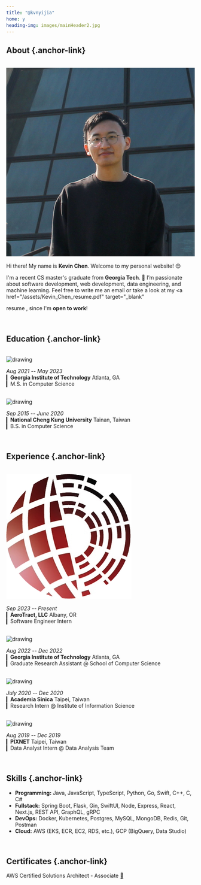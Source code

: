 ```yaml
---
title: "@kvnyijia"
home: y
heading-img: images/mainHeader2.jpg
---
```


## About {.anchor-link}

</br>


<!-- <img class="avatar" src="images/avatar.jpg" alt="Avatar"> -->
<div class="center-container">
  <img class="avatar" src="images/avatar.jpg" alt="Avatar">
</div>

Hi there! My name is **Kevin Chen**. Welcome to my personal website! 😊 

I'm a recent CS master's graduate from **Georgia Tech**. 🐝 I’m passionate about software development, web development, data engineering, and machine learning. Feel free to write me an <a onclick="mail2Me()">email</a> or take a look at my 
<a 
  href="/assets/Kevin_Chen_resume.pdf"
  target="_blank"
>
resume
</a>
, since I'm **open to work**!

</br>

## Education {.anchor-link}

</br>

<div class="center-container">
  <img class="avatar-company" src="https://www.wsav.com/wp-content/uploads/sites/75/2016/05/georgia-tech-logo_38830824_ver1.0.gif?w=1280" alt="drawing"/>
</div>

*Aug 2021 -- May 2023*</br>
▎**Georgia Institute of Technology** Atlanta, GA</br>
▎M.S. in Computer Science</br>

</br>

<div class="center-container">
  <img class="avatar-company" src="https://upload.wikimedia.org/wikipedia/en/thumb/8/83/National_Cheng_Kung_University_logo.svg/1920px-National_Cheng_Kung_University_logo.svg.png" alt="drawing"/>
</div>

*Sep 2015 -- June 2020*</br>
▎**National Cheng Kung University** Tainan, Taiwan</br>
▎B.S. in Computer Science</br>

</br>

## Experience {.anchor-link}

</br>

<div class="center-container">
  <img class="avatar-company" src="/images/aerotract_logo.png" alt="drawing"/>
</div>

*Sep 2023 -- Present*</br>
▎**AeroTract, LLC** Albany, OR</br>
▎Software Engineer Intern</br>

</br>

<div class="center-container">
  <img class="avatar-company" src="https://pbs.twimg.com/profile_images/1508986649803382786/PXo1P238_400x400.jpg" alt="drawing"/>
</div>

*Aug 2022 -- Dec 2022*</br>
▎**Georgia Institute of Technology** Atlanta, GA</br>
▎Graduate Research Assistant @ School of Computer Science</br>

</br>

<div class="center-container">
  <img class="avatar-company" src="https://iptt.sinica.edu.tw/assets/sinica_logo-c1a2490e2ea2a02ec5c1f5e8fe9a3bdca9b289f4ad34f3dda4aff201a176d12a.png" alt="drawing"/>
</div>

*July 2020 -- Dec 2020*</br>
▎**Academia Sinica** Taipei, Taiwan</br>
▎Research Intern @ Institute of Information Science</br>

</br>

<div class="center-container">
  <img class="avatar-company" src="https://upload.wikimedia.org/wikipedia/commons/thumb/4/44/PIXNET_Logo.png/1200px-PIXNET_Logo.png" alt="drawing"/>
</div>

*Aug 2019 -- Dec 2019*</br>
▎**PIXNET** Taipei, Taiwan</br>
▎Data Analyst Intern @ Data Analysis Team</br>

</br>

## Skills {.anchor-link}

* **Programming:** Java, JavaScript, TypeScript, Python, Go, Swift, C++, C, C#
* **Fullstack:** Spring Boot, Flask, Gin, SwiftUI, Node, Express, React, Next.js, REST API, GraphQL, gRPC
* **DevOps:** Docker, Kubernetes, Postgres, MySQL, MongoDB, Redis, Git, Postman
* **Cloud:** AWS (EKS, ECR, EC2, RDS, etc.), GCP (BigQuery, Data Studio)

</br>

## Certificates {.anchor-link}

AWS Certified Solutions Architect - Associate [🔗](https://www.credly.com/badges/a42a7267-ad38-4509-952e-1493301e01b3/linked_in_profile)

</br>
